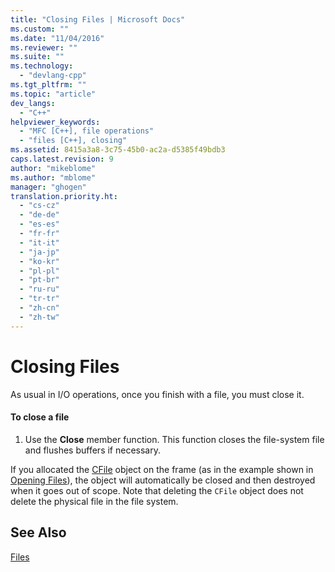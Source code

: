 ```yaml
---
title: "Closing Files | Microsoft Docs"
ms.custom: ""
ms.date: "11/04/2016"
ms.reviewer: ""
ms.suite: ""
ms.technology: 
  - "devlang-cpp"
ms.tgt_pltfrm: ""
ms.topic: "article"
dev_langs: 
  - "C++"
helpviewer_keywords: 
  - "MFC [C++], file operations"
  - "files [C++], closing"
ms.assetid: 8415a3a8-3c75-45b0-ac2a-d5385f49bdb3
caps.latest.revision: 9
author: "mikeblome"
ms.author: "mblome"
manager: "ghogen"
translation.priority.ht: 
  - "cs-cz"
  - "de-de"
  - "es-es"
  - "fr-fr"
  - "it-it"
  - "ja-jp"
  - "ko-kr"
  - "pl-pl"
  - "pt-br"
  - "ru-ru"
  - "tr-tr"
  - "zh-cn"
  - "zh-tw"
---
```

# Closing Files
As usual in I/O operations, once you finish with a file, you must close it.  
  
#### To close a file  
  
1.  Use the **Close** member function. This function closes the file-system file and flushes buffers if necessary.  
  
 If you allocated the [CFile](../mfc/reference/cfile-class.md) object on the frame (as in the example shown in [Opening Files](../mfc/opening-files.md)), the object will automatically be closed and then destroyed when it goes out of scope. Note that deleting the `CFile` object does not delete the physical file in the file system.  
  
## See Also  
 [Files](../mfc/files-in-mfc.md)

